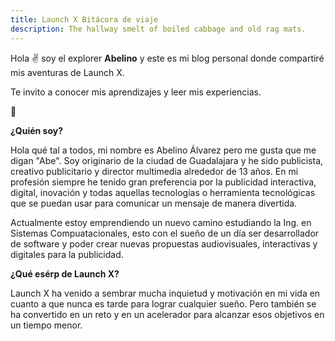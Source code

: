 ```yaml
---
title: Launch X Bitácora de viaje
description: The hallway smelt of boiled cabbage and old rag mats.
---
```


Hola ✌️  soy el explorer **Abelino** y este es mi blog personal donde compartiré mis aventuras de Launch X.

Te invito a conocer mis aprendizajes y leer mis experiencias.

🚀

**¿Quién soy?**

Hola qué tal a todos, mi nombre es Abelino Álvarez pero me gusta que me digan "Abe". Soy originario de la ciudad de Guadalajara y he sido publicista, creativo publicitario y director multimedia alrededor de 13 años. En mi profesión siempre he tenido gran preferencia por la publicidad interactiva, digital, inovación y todas aquellas tecnologías o herramienta tecnológicas que se puedan usar para comunicar un mensaje de manera divertida.

Actualmente estoy emprendiendo un nuevo camino estudiando la Ing. en Sistemas Compuatacionales, esto con el sueño de un día ser desarrollador de software y poder crear nuevas propuestas audiovisuales, interactivas y digitales para la publicidad. 

**¿Qué esérp de Launch X?**

Launch X ha venido a sembrar mucha inquietud y motivación en mi vida en cuanto a que nunca es tarde para lograr cualquier sueño. Pero también se ha convertido en un reto y en un acelerador para alcanzar esos objetivos en un tiempo menor. 
